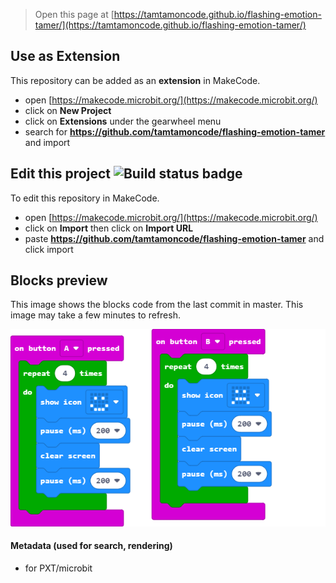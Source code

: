 
> Open this page at [https://tamtamoncode.github.io/flashing-emotion-tamer/](https://tamtamoncode.github.io/flashing-emotion-tamer/)

## Use as Extension

This repository can be added as an **extension** in MakeCode.

* open [https://makecode.microbit.org/](https://makecode.microbit.org/)
* click on **New Project**
* click on **Extensions** under the gearwheel menu
* search for **https://github.com/tamtamoncode/flashing-emotion-tamer** and import

## Edit this project ![Build status badge](https://github.com/tamtamoncode/flashing-emotion-tamer/workflows/MakeCode/badge.svg)

To edit this repository in MakeCode.

* open [https://makecode.microbit.org/](https://makecode.microbit.org/)
* click on **Import** then click on **Import URL**
* paste **https://github.com/tamtamoncode/flashing-emotion-tamer** and click import

## Blocks preview

This image shows the blocks code from the last commit in master.
This image may take a few minutes to refresh.

![A rendered view of the blocks](https://github.com/tamtamoncode/flashing-emotion-tamer/raw/master/.github/makecode/blocks.png)

#### Metadata (used for search, rendering)

* for PXT/microbit
<script src="https://makecode.com/gh-pages-embed.js"></script><script>makeCodeRender("{{ site.makecode.home_url }}", "{{ site.github.owner_name }}/{{ site.github.repository_name }}");</script>

